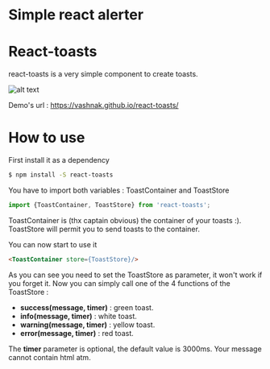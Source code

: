 Simple react alerter
==========

# React-toasts

react-toasts is a very simple component to create toasts.

![alt text](https://github.com/Vashnak/react-toasts/blob/master/demo.gif?raw=true)

Demo's url : https://vashnak.github.io/react-toasts/

# How to use

First install it as a dependency
``` sh
$ npm install -S react-toasts
```

You have to import both variables : ToastContainer and ToastStore


``` js
import {ToastContainer, ToastStore} from 'react-toasts';
```

ToastContainer is (thx captain obvious) the container of your toasts :).
ToastStore will permit you to send toasts to the container.

You can now start to use it

``` html
<ToastContainer store={ToastStore}/>
```

As you can see you need to set the ToastStore as parameter, it won't work if you forget it.
Now you can simply call one of the 4 functions of the ToastStore :

- **success(message, timer)** : green toast.
- **info(message, timer)** : white toast.
- **warning(message, timer)** : yellow toast.
- **error(message, timer)** : red toast.

The **timer** parameter is optional, the default value is 3000ms. Your message cannot contain html atm.
